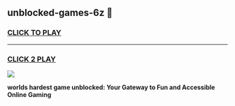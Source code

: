 
## unblocked-games-6z 👋
<h3>
<a href="https://premium.freeplayer.one?title=unblocked-games-6z&ref=14F">CLICK TO PLAY</a></h3>
<hr>

<h3>
<a href="https://premium.freeplayer.one?title=unblocked-games-6z&ref=14F">CLICK 2 PLAY</a>
  
</h3>

<a href="https://premium.freeplayer.one?title=unblocked-games-6z&ref=12F/"><img src="https://clearcache.store/games.png"></a>


**worlds hardest game unblocked: Your Gateway to Fun and Accessible Online Gaming**
